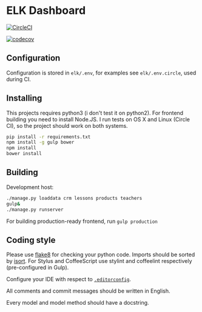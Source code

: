 # ELK Dashboard

[![CircleCI](https://circleci.com/gh/f213/elk-back-office.svg?style=svg&circle-token=2ce041d53271e60d7afa4efc393f981684951089)](https://circleci.com/gh/f213/elk-back-office)


[![codecov](https://codecov.io/gh/f213/elk-back-office/branch/master/graph/badge.svg?token=qDGzPnPA1v)](https://codecov.io/gh/f213/elk-back-office)

## Configuration

Configuration is stored in `elk/.env`, for examples see `elk/.env.circle`, used during CI.

## Installing

This projects requires python3 (i don't test it on python2). For frontend building you need to install Node.JS. I run tests on OS X and Linux (Circle CI), so the project should work on both systems.

```bash
pip install -r requirements.txt
npm install -g gulp bower
npm install
bower install
```

## Building

Development host:

```bash
./manage.py loaddata crm lessons products teachers
gulp&
./manage.py runserver
```

For building production-ready frontend, run `gulp production`

## Coding style

Please use [flake8](https://pypi.python.org/pypi/flake8) for checking your python code. Imports should be sorted by [isort](https://github.com/timothycrosley/isort). For Stylus and CoffeeScript use stylint and coffeelint respectively (pre-configured in Gulp).

Configure your IDE with respect to [`.editorconfig`](http://editorconfig.org).

All comments and commit messages should be written in English.

Every model and model method should have a docstring.
